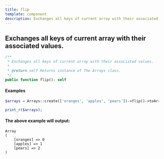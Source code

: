```yaml
---
title: flip
template: component
description: Exchanges all keys of current array with their associated values.
---
```


<h2 class="font-normal text-lg">
Exchanges all keys of current array with their associated values.
</h2>

```php
/**
 * Exchanges all keys of current array with their associated values.
 *
 * @return self Returns instance of The Arrays class.
 */
public function flip(): self
```

#### Examples

```php
$arrays = Arrays::create(['oranges', 'apples', 'pears'])->flip()->toArray();

print_r($arrays);
```

#### The above example will output:

```text
Array
(
    [oranges] => 0
    [apples] => 1
    [pears] => 2
)
```

